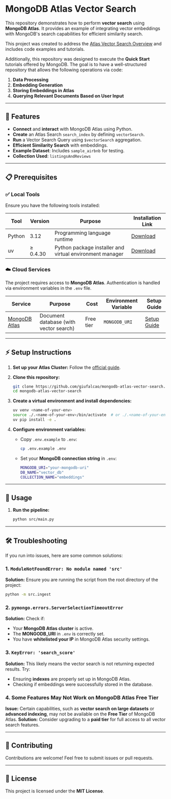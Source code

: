 # MongoDB Atlas Vector Search

This repository demonstrates how to perform **vector search** using **MongoDB Atlas**. It provides an example of integrating vector embeddings with MongoDB's search capabilities for efficient similarity search.

This project was created to address the [Atlas Vector Search Overview](https://www.mongodb.com/docs/atlas/atlas-vector-search/vector-search-overview/) and includes code examples and tutorials.

Additionally, this repository was designed to execute the **Quick Start** tutorials offered by MongoDB. The goal is to have a well-structured repository that allows the following operations via code:

1. **Data Processing**
2. **Embedding Generation**
3. **Storing Embeddings in Atlas**
4. **Querying Relevant Documents Based on User Input**

---

## 🚀 Features

- **Connect** and **interact** with MongoDB Atlas using Python.
- **Create** an Atlas Search `search_index` by defining `vectorSearch`.
- **Run** a Vector Search Query using `$vectorSearch` aggregation.
- **Efficient Similarity Search** with embeddings.
- **Example Dataset**: Includes `sample_airbnb` for testing.
- **Collection Used**: `listingsAndReviews`

---

## 📋 Prerequisites

### ✅ Local Tools

Ensure you have the following tools installed:

| Tool      | Version  | Purpose | Installation Link |
|----------|---------|---------|------------------|
| Python   | 3.12    | Programming language runtime | [Download](https://www.python.org/downloads/) |
| uv       | ≥ 0.4.30 | Python package installer and virtual environment manager | [Download](https://github.com/astral-bash/uv) |

### ☁️ Cloud Services

The project requires access to **MongoDB Atlas**. Authentication is handled via environment variables in the `.env` file.

| Service | Purpose | Cost | Environment Variable | Setup Guide |
|---------|---------|------|---------------------|-------------|
| [MongoDB Atlas](https://rebrand.ly/second-brain-course-mongodb) | Document database (with vector search) | Free tier | `MONGODB_URI` | [Setup Guide](https://www.mongodb.com/cloud/atlas/register?utm_campaign=ai-pilot&utm_medium=creator&utm_term=iusztin&utm_source=course) |

---

## ⚡ Setup Instructions

1. **Set up your Atlas Cluster:** Follow the [official guide](https://www.mongodb.com/docs/atlas/atlas-vector-search/tutorials/vector-search-quick-start/).

2. **Clone this repository:**
   ```bash
   git clone https://github.com/giufalcao/mongodb-atlas-vector-search.git
   cd mongodb-atlas-vector-search
   ```

3. **Create a virtual environment and install dependencies:**
   ```bash
   uv venv <name-of-your-env>
   source ./.<name-of-your-env>/bin/activate  # or ./.<name-of-your-env>/bin/activate
   uv pip install -e .
   ```

4. **Configure environment variables:**
   - Copy `.env.example` to `.env`:
     ```bash
     cp .env.example .env
     ```
   - Set your **MongoDB connection string** in `.env`:
     ```bash
     MONGODB_URI="your-mongodb-uri"
     DB_NAME="vector_db"
     COLLECTION_NAME="embeddings"
     ```

---

## 🎯 Usage

1. **Run the pipeline:**
   ```bash
   python src/main.py
   ```
---

## 🛠️ Troubleshooting

If you run into issues, here are some common solutions:

### 1. `ModuleNotFoundError: No module named 'src'`
   **Solution:** Ensure you are running the script from the root directory of the project:
   ```bash
   python -m src.ingest
   ```

### 2. `pymongo.errors.ServerSelectionTimeoutError`
   **Solution:** Check if:
   - Your **MongoDB Atlas cluster** is active.
   - The **MONGODB_URI** in `.env` is correctly set.
   - You have **whitelisted your IP** in MongoDB Atlas security settings.

### 3. `KeyError: 'search_score'`
   **Solution:** This likely means the vector search is not returning expected results. Try:
   - Ensuring **indexes** are properly set up in MongoDB Atlas.
   - Checking if embeddings were successfully stored in the database.

### 4. **Some Features May Not Work on MongoDB Atlas Free Tier**
   **Issue:** Certain capabilities, such as **vector search on large datasets** or **advanced indexing**, may not be available on the **Free Tier** of MongoDB Atlas.
   **Solution:** Consider upgrading to a **paid tier** for full access to all vector search features.

---

## 🤝 Contributing

Contributions are welcome! Feel free to submit issues or pull requests.

---

## 📜 License

This project is licensed under the **MIT License**.
